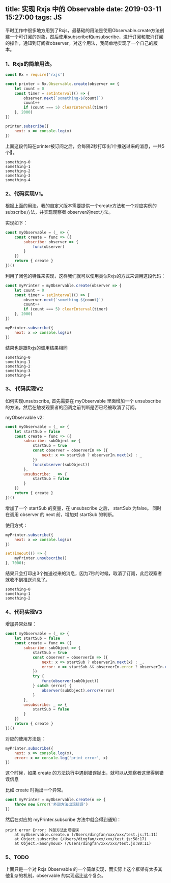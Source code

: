 title: 实现 Rxjs 中的 Observable
date: 2019-03-11 15:27:00
tags: JS
---
平时工作中很多地方用到了Rxjs，最基础的用法是使用Observable.create方法创建一个可订阅的对象，然后使用subscribe和unsubscribe，进行订阅和取消订阅的操作，通知到订阅者observer。对这个用法，我简单地实现了一个自己的版本。

<!--more-->

### 1、Rxjs的简单用法。
```js
const Rx = require('rxjs')

const printer = Rx.Observable.create(observer => {
    let count = 0
    const timer = setInterval(() => {
        observer.next(`something-${count}`)
        count++
        if (count === 5) clearInterval(timer)
    }, 2000)
})

printer.subscribe({
    next: x => console.log(x)
})
```

上面这段代码在printer被订阅之后，会每隔2秒打印出1个推送过来的消息，一共5个。

```shell
something-0
something-1
something-2
something-3
something-4
```

### 2、代码实现V1。
根据上面的用法，我的自定义版本需要提供一个create方法和一个对应实例的subscribe方法，并实现观察者
observer的next方法。 

实现如下：
```js
const myObservable = (_ => {
    const create = func => ({
        subscribe: observer => {
            func(observer)
        }
    })
    return { create }
})()
```

利用了闭包的特性来实现，这样我们就可以使用类似Rxjs的方式来调用这段代码：
```js
const myPrinter = myObservable.create(observer => {
    let count = 0
    const timer = setInterval(() => {
        observer.next(`something-${count}`)
        count++
        if (count === 5) clearInterval(timer)
    }, 2000)
})

myPrinter.subscribe({
    next: x => console.log(x)
})
```

结果也是跟Rxjs的调用结果相同

```shell
something-0
something-1
something-2
something-3
something-4
```

### 3、 代码实现V2
如何实现unsubscribe, 首先需要在 myObservable 里面增加一个 unsubscribe 的方法，然后在触发观察者的回调之前判断是否已经被取消了订阅。

myObservable v2:

```js
const myObservable = (_ => {
    let startSub = false
    const create = func => ({
        subscribe: subObject => {
            startSub = true
            const observer = observerIn => ({
                next: x => startSub ? observerIn.next(x) : _
            })
            func(observer(subObject))
        },
        unsubscribe: _ => {
            startSub = false
        }
    })
    return { create }
})()
```
增加了一个 startSub 的变量，在 unsubscribe 之后， startSub 为false。 同时在调用 observer 的 next 前，增加对 startSub 的判断。

使用方式：

```js
myPrinter.subscribe({
    next: x => console.log(x)
})

setTimeout(() => {
    myPrinter.unsubscribe()
}, 7000);
```

结果只会打印出3个推送过来的消息，因为7秒的时候，取消了订阅，此后观察者就收不到推送消息了。
```shell
something-0
something-1
something-2
```

### 4、代码实现V3
增加异常处理：

```js
const myObservable = (_ => {
    let startSub = false
    const create = func => ({
        subscribe: subObject => {
            startSub = true
            const observer = observerIn => ({
                next: x => startSub ? observerIn.next(x) : _,
                error: x => startSub && observerIn.error ? observerIn.error(x): _
            })
            try {
                func(observer(subObject))
            } catch (error) {
                observer(subObject).error(error)
            }
        },
        unsubscribe: _ => {
            startSub = false
        }
    })
    return { create }
})()
```

对应的使用方法是：

```js
myPrinter.subscribe({
    next: x => console.log(x),
    error: x => console.log('print error', x)
})
```

这个时候，如果 create 的方法执行中遇到错误抛出，就可以从观察者这里得到错误信息

比如 create 时抛出一个异常。
```js
const myPrinter = myObservable.create(o => {
    throw new Error('外部方法出现错误')
})
```

然后在对应的 myPrinter.subscribe 方法中就会得到通知：

```
print error Error: 外部方法出现错误
    at myObservable.create.o (/Users/dingfan/xxx/xxx/test.js:71:11)
    at Object.subscribe (/Users/dingfan/xxx/xxx/test.js:58:17)
    at Object.<anonymous> (/Users/dingfan/xxx/xxx/test.js:80:11)
```

### 5、TODO
上面只是一个对 Rxjs Observable 的一个简单实现，而实际上这个框架有太多其他复杂的机制，observable 的实现远比这个复杂。
